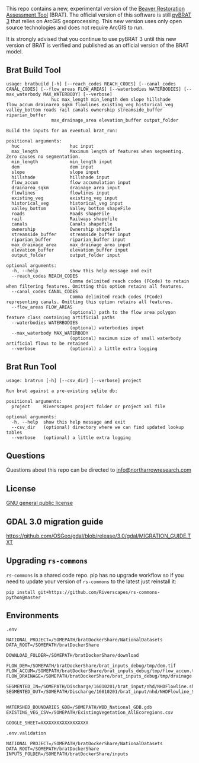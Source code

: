 This repo contains a new, experimental version of the [Beaver Restoration Assessment Tool](http://brat.riverscapes.xyz) (BRAT). The official version of this software is still [pyBRAT 3](https://github.com/Riverscapes/pyBRAT) that relies on ArcGIS geoprocessing. This new version uses only open source technologies and does not require ArcGIS to run.

It is strongly advised that you continue to use pyBRAT 3 until this new version of BRAT is verified and published as an official version of the BRAT model.

## Brat Build Tool

```
usage: bratbuild [-h] [--reach_codes REACH_CODES] [--canal_codes CANAL_CODES] [--flow_areas FLOW_AREAS] [--waterbodies WATERBODIES] [--max_waterbody MAX_WATERBODY] [--verbose]
                 huc max_length min_length dem slope hillshade flow_accum drainarea_sqkm flowlines existing_veg historical_veg valley_bottom roads rail canals ownership streamside_buffer riparian_buffer
                 max_drainage_area elevation_buffer output_folder

Build the inputs for an eventual brat_run:

positional arguments:
  huc                   huc input
  max_length            Maximum length of features when segmenting. Zero causes no segmentation.
  min_length            min_length input
  dem                   dem input
  slope                 slope input
  hillshade             hillshade input
  flow_accum            flow accumulation input
  drainarea_sqkm        drainage area input
  flowlines             flowlines input
  existing_veg          existing_veg input
  historical_veg        historical_veg input
  valley_bottom         Valley bottom shapeFile
  roads                 Roads shapeFile
  rail                  Railways shapefile
  canals                Canals shapefile
  ownership             Ownership shapefile
  streamside_buffer     streamside_buffer input
  riparian_buffer       riparian_buffer input
  max_drainage_area     max_drainage_area input
  elevation_buffer      elevation_buffer input
  output_folder         output_folder input

optional arguments:
  -h, --help            show this help message and exit
  --reach_codes REACH_CODES
                        Comma delimited reach codes (FCode) to retain when filtering features. Omitting this option retains all features.
  --canal_codes CANAL_CODES
                        Comma delimited reach codes (FCode) representing canals. Omitting this option retains all features.
  --flow_areas FLOW_AREAS
                        (optional) path to the flow area polygon feature class containing artificial paths
  --waterbodies WATERBODIES
                        (optional) waterbodies input
  --max_waterbody MAX_WATERBODY
                        (optional) maximum size of small waterbody artificial flows to be retained
  --verbose             (optional) a little extra logging
```

## Brat Run Tool

```
usage: bratrun [-h] [--csv_dir] [--verbose] project

Run brat against a pre-existing sqlite db:

positional arguments:
  project     Riverscapes project folder or project xml file

optional arguments:
  -h, --help  show this help message and exit
  --csv_dir   (optional) directory where we can find updated lookup tables
  --verbose   (optional) a little extra logging

```

## Questions

Questions about this repo can be directed to info@northarrowresearch.com

## License

[GNU general public license](https://github.com/NorthArrowResearch/pyBRAT4/blob/master/LICENSE)


## GDAL 3.0 migration guide

https://github.com/OSGeo/gdal/blob/release/3.0/gdal/MIGRATION_GUIDE.TXT



## Upgrading `rs-commons`

`rs-commons` is a shared code repo. pip has no upgrade workflow so if you need to update your version of `rs-commons` to the latest just reinstall it: 

```
pip install git+https://github.com/Riverscapes/rs-commons-python@master
```



## Environments

`.env`

```
NATIONAL_PROJECT=/SOMEPATH/bratDockerShare/NationalDatasets
DATA_ROOT=/SOMEPATH/bratDockerShare

DOWNLOAD_FOLDER=/SOMEPATH/bratDockerShare/download

FLOW_DEM=/SOMEPATH/bratDockerShare/brat_inputs_debug/tmp/dem.tif
FLOW_ACCUM=/SOMEPATH/bratDockerShare/brat_inputs_debug/tmp/flow_accum.tif
FLOW_DRAINAGE=/SOMEPATH/bratDockerShare/brat_inputs_debug/tmp/drainage.tif

SEGMENTED_IN=/SOMEPATH/Discharge/16010201/brat_input/nhd/NHDFlowline.shp
SEGMENTED_OUT=/SOMEPATH/Discharge/16010201/brat_input/nhd/NHDFlowline_SEGMNENTED.shp


WATERSHED_BOUNDARIES_GDB=/SOMEPATH/WBD_National_GDB.gdb
EXISTING_VEG_CSV=/SOMEPATH/ExistingVegetation_AllEcoregions.csv

GOOGLE_SHEET=XXXXXXXXXXXXXXXXXX
```

`.env.validation`

```
NATIONAL_PROJECT=/SOMEPATH/bratDockerShare/NationalDatasets
DATA_ROOT=/SOMEPATH/bratDockerShare
INPUTS_FOLDER=/SOMEPATH/bratDockerShare/inputs
```
